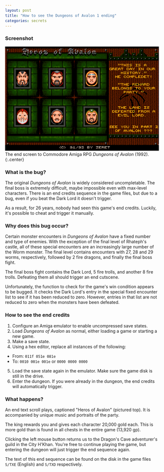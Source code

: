 ```yaml
---
layout: post
title: "How to see the Dungeons of Avalon 1 ending"
categories: secrets
---
```


### Screenshot

![Dungeons of Avalon 1 ending screen](../images/avalon_victory_screen.png
"Dungeons of Avalon 1 end credits")<br>The end screen to Commodore Amiga RPG _Dungeons of Avalon_ (1992).
{:.center}

### What is the bug?

The original _Dungeons of Avalon_ is widely considered uncompletable. The final
boss is extremely difficult, maybe impossible even with max-level characters.
There is an end credits sequence in the game files, but due to a bug, even if
you beat the Dark Lord it doesn't trigger.

As a result, for 26 years, nobody had seen this game's end credits. Luckily,
it's possible to cheat and trigger it manually.

### Why does this bug occur?

Certain monster encounters in _Dungeons of Avalon_ have a fixed number and type
of enemies. With the exception of the final level of Rhateph's castle, all of
these special encounters are an increasingly large number of the Worm monster.
The final level contains encounters with 27, 28 and 29 worms, respectively,
followed by 2 fire dragons, and finally the final boss fight.

The final boss fight contains the Dark Lord, 5 fire trolls, and another 8 fire
trolls. Defeating them all should trigger an end cutscene.

Unfortunately, the function to check for the game's win condition appears to be
bugged. It checks the Dark Lord's entry in the special fixed encounter list to
see if it has been reduced to zero. However, entries in that list are not
reduced to zero when the monsters have been defeated.

### How to see the end credits

1. Configure an Amiga emulator to enable uncompressed save states.
2. Load _Dungeons of Avalon_ as normal, either loading a game or starting a new
   game.
3. Make a save state.
4. Using a hex editor, replace all instances of the following:
  * From: `011f 051e 081e`
  * To:   `0010 001e 001e` or `0000 0000 0000`
5. Load the save state again in the emulator. Make sure the game disk is still
   in the drive.
6. Enter the dungeon. If you were already in the dungeon, the end credits
   will automatically trigger.

### What happens?

An end text scroll plays, captioned "Heros of Avalon" (pictured top). It is
accompanied by unique music and portraits of the party.

The king rewards you and gives each character 20,000 gold each. This is more
gold than is found in all chests in the entire game (13,920 gp).

Clicking the left mouse button returns us to the Dragon's Cave adventurer's
guild in the City H'Khan. You're free to continue playing the game, but entering
the dungeon will just trigger the end sequence again.

The text of this end sequence can be found on the disk in the game files `S/TXE`
(English) and `S/TXD` respectively.
